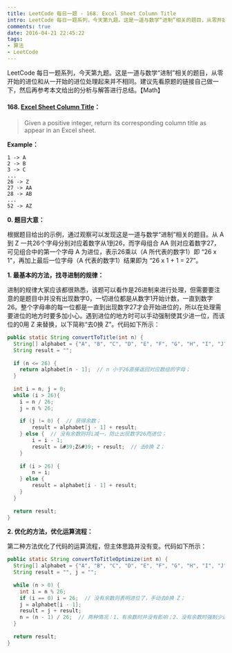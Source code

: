```yaml
---
title: LeetCode 每日一题 - 168. Excel Sheet Column Title
intro: LeetCode 每日一题系列，今天第九题。这是一道与数学“进制”相关的题目，从零开始的进位和从一开始的进位处理起来并不相同。建议先看原题的链接自己做一下，然后再参考本文给出的分析与解答进行总结。【Math】
comments: true
date: 2016-04-21 22:45:22
tags:
- 算法
- LeetCode
---
```


LeetCode 每日一题系列，今天第九题。这是一道与数学“进制”相关的题目，从零开始的进位和从一开始的进位处理起来并不相同。建议先看原题的链接自己做一下，然后再参考本文给出的分析与解答进行总结。【Math】

#### 168. [Excel Sheet Column Title](https://leetcode.com/problems/excel-sheet-column-title/)：


> Given a positive integer, return its corresponding column title as appear in an Excel sheet.

**Example：**

```text
1 -> A
2 -> B
3 -> C
...
26 -> Z
27 -> AA
28 -> AB
...
52 -> AZ 
```

**0. 题目大意：**

根据题目给出的示例，通过观察可以发现这是一道与数学“进制”相关的题目。从 A 到 Z 一共26个字母分别对应着数字从1到26，而字母组合 AA 则对应着数字27，可见组合中的第一个字母 A 为进位，表示26乘以（A 所代表的数字1）即 “26 x 1"，再加上最后一位字母（A 代表的数字1）结果即为 “26 x 1 + 1 = 27”。

**1. 最基本的方法，找寻进制的规律：**

进制的规律大家应该都很熟悉，该题可以看作是26进制来进行处理，但需要要注意的是题目中并没有出现数字0，一切进位都是从数字1开始计数，一直到数字26。整个字母串的每一位都是一直到出现数字27才会开始进位的，所以在处理需要进位的地方时要多加小心。遇到进位的地方时可以手动强制使其少进一位，而该位的0用 Z 来替换，以下简称“去0换 Z”。代码如下所示：

```java
public static String convertToTitle(int n) {
  String[] alphabet = {"A", "B", "C", "D", "E", "F", "G", "H", "I", "J", "K", "L", "M", "N", "O", "P", "Q", "R", "S", "T", "U", "V", "W", "X", "Y", "Z"};
  String result = "";
  
  if (n <= 26) { 
  	return alphabet[n - 1];  // n 小于26直接返回对应数组的字母；
  }
  
  int i = n, j = 0;
  while (i > 26){
    i = n / 26;
    j = n % 26;
    
    if (j != 0) {  // 获得余数；
    	result = alphabet[j - 1] + result;
    } else {  // 没有余数则将i减一，防止出现数字26而进位；
    	i = i - 1;
    	result = &#39;Z&#39; + result;  // 去0换 Z；
    }
    
    if (i > 26) {
    	n = i;
    } else {
    	result = alphabet[i - 1] + result;
    }
  }
  
  return result;
}
```


**2. 优化的方法，优化运算流程：**

第二种方法优化了代码的运算流程，但主体思路并没有变。代码如下所示：

```java
public static String convertToTitleOptimize(int n) {
  String[] alphabet = {"A", "B", "C", "D", "E", "F", "G", "H", "I", "J", "K", "L", "M", "N", "O", "P", "Q", "R", "S", "T", "U", "V", "W", "X", "Y", "Z"};
  String result = "", j = "";
  
  while (n > 0) { 
    int i = n % 26;  
    if (i == 0) i = 26;  // 没有余数则表明进位了，手动去0换 Z；
    j = alphabet[i - 1];  
    result = j + result;  
    n = (n - 1) / 26;  // 两种情况：1、有余数时并没有影响；2、没有余数时强制少进一位，去0换 Z； 
  }  
  
  return result;
}
```
